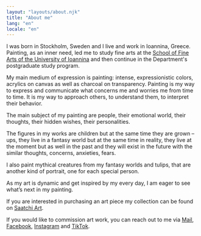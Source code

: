 ```yaml
---
layout: "layouts/about.njk"
title: "About me"
lang: "en"
locale: "en"
---
```


I was born in Stockholm, Sweden and I live and work in Ioannina, Greece. Painting, as an inner need, led me to study fine arts at the [School of Fine Arts of the University of Ioannina](https://www.uoi.gr/en/education/departments/department-fine-arts-and-art-sciences/) and then continue in the Department's postgraduate study program.

My main medium of expression is painting: intense, expressionistic colors, acrylics on canvas as well as charcoal on transparency. Painting is my way to express and communicate what concerns me and worries me from time to time. It is my way to approach others, to understand them, to interpret their behavior.

The main subject of my painting are people, their emotional world, their thoughts, their hidden wishes, their personalities.

The figures in my works are children but at the same time they are grown – ups, they live in a fantasy world but at the same time in reality, they live at the moment but as well in the past and they will exist in the future with the similar thoughts, concerns, anxieties, fears.

I also paint mythical creatures from my fantasy worlds and tulips, that are another kind of portrait, one for each special person.

As my art is dynamic and get inspired by my every day, I am eager to see what’s next in my painting.

If you are interested in purchasing an art piece my collection can be found on [Saatchi Art](https://www.saatchiart.com/account/profile/2303373).

If you would like to commission art work, you can reach out to me via [Mail](mailto:xtoutoun@uoi.gr), [Facebook](https://www.facebook.com/xanthi.toutounzoglou), [Instagram](https://www.instagram.com/xanthi_toutounzoglou_art) and [TikTok](https://www.tiktok.com/@kcanthi).
